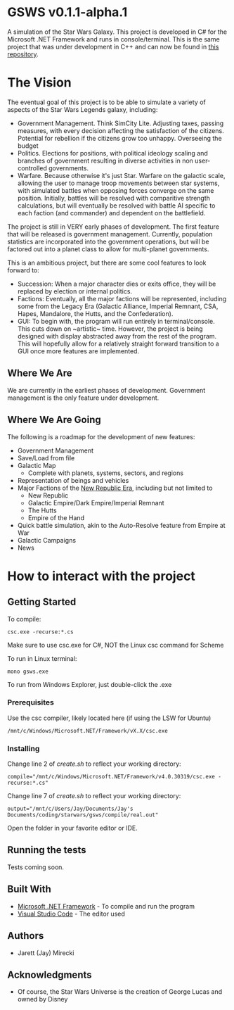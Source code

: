 # GSWS v0.1.1-alpha.1

A simulation of the Star Wars Galaxy. This project is developed in C# for the Microsoft .NET Framework and runs in console/terminal. This is the same project that was under development in C++ and can now be found in [this repository](https://github.com/jaymirecki/gsws-deprecated).

# The Vision
The eventual goal of this project is to be able to simulate a variety of aspects of the Star Wars Legends galaxy, including:

* Government Management. Think SimCity Lite. Adjusting taxes, passing measures, with every decision affecting the satisfaction of the citizens. Potential for rebellion if the citizens grow too unhappy. Overseeing the budget
* Politics. Elections for positions, with political ideology scaling and branches of government resulting in diverse activities in non user-controlled governments.
* Warfare. Because otherwise it's just Star. Warfare on the galactic scale, allowing the user to manage troop movements between star systems, with simulated battles when opposing forces converge on the same position. Initially, battles will be resolved with comparitive strength calculations, but will eventually be resolved with battle AI specific to each faction (and commander) and dependent on the battlefield.

The project is still in VERY early phases of development. The first feature that will be released is government management. Currently, population statistics are incorporated into the government operations, but will be factored out into a planet class to allow for multi-planet governments.

This is an ambitious project, but there are some cool features to look forward to:

* Succession: When a major character dies or exits office, they will be replaced by election or internal politics.
* Factions: Eventually, all the major factions will be represented, including some from the Legacy Era (Galactic Alliance, Imperial Remnant, CSA, Hapes, Mandalore, the Hutts, and the Confederation).
* GUI: To begin with, the program will run entirely in terminal/console. This cuts down on ~artistic~ time. However, the project is being designed with display abstracted away from the rest of the program. This will hopefully allow for a relatively straight forward transition to a GUI once more features are implemented.

## Where We Are
We are currently in the earliest phases of development. Government management is the only feature under development.

## Where We Are Going
The following is a roadmap for the development of new features:

* Government Management
* Save/Load from file
* Galactic Map
    * Complete with planets, systems, sectors, and regions
* Representation of beings and vehicles
* Major Factions of the [New Republic Era](https://starwars.fandom.com/wiki/New_Republic_era), including but not limited to
    * New Republic
    * Galactic Empire/Dark Empire/Imperial Remnant
    * The Hutts
    * Empire of the Hand
* Quick battle simulation, akin to the Auto-Resolve feature from Empire at War
* Galactic Campaigns
* News

# How to interact with the project
## Getting Started

To compile: 
```
csc.exe -recurse:*.cs
```
Make sure to use csc.exe for C#, NOT the Linux csc command for Scheme

To run in Linux terminal: 
```
mono gsws.exe
```
To run from Windows Explorer, just double-click the .exe

### Prerequisites

Use the csc compiler, likely located here (if using the LSW for Ubuntu)

```
/mnt/c/Windows/Microsoft.NET/Framework/vX.X/csc.exe
```

### Installing

Change line 2 of *create.sh* to reflect your working directory:

```
compile="/mnt/c/Windows/Microsoft.NET/Framework/v4.0.30319/csc.exe -recurse:*.cs"
```

Change line 7 of *create.sh* to reflect your working directory:

```
output="/mnt/c/Users/Jay/Documents/Jay's Documents/coding/starwars/gsws/compile/real.out"
```

Open the folder in your favorite editor or IDE.

## Running the tests

Tests coming soon.

## Built With

* [Microsoft .NET Framework](https://dotnet.microsoft.com/download/dotnet-framework-runtime/net472) - To compile and run the program
* [Visual Studio Code](https://code.visualstudio.com/) - The editor used

## Authors

* Jarett (Jay) Mirecki

## Acknowledgments

* Of course, the Star Wars Universe is the creation of George Lucas and owned by Disney
